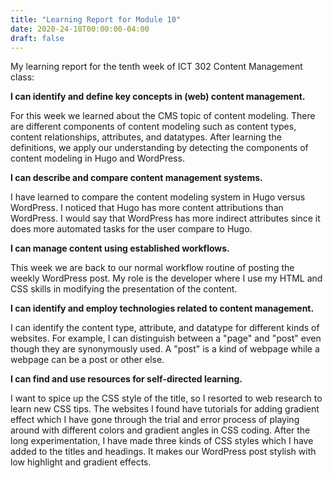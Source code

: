 ```yaml
---
title: "Learning Report for Module 10"
date: 2020-24-10T00:00:00-04:00
draft: false
---
```

My learning report for the tenth week of ICT 302 Content Management class:

**I can identify and define key concepts in (web) content management.**

For this week we learned about the CMS topic of content modeling. There are different components of content modeling such as content types, content relationships, attributes, and datatypes. After learning the definitions, we apply our understanding by detecting the components of content modeling in Hugo and WordPress. 


**I can describe and compare content management systems.**

I have learned to compare the content modeling system in Hugo versus WordPress. I noticed that Hugo has more content attributions than WordPress. I would say that WordPress has more indirect attributes since it does more automated tasks for the user compare to Hugo. 


**I can manage content using established workflows.**

This week we are back to our normal workflow routine of posting the weekly WordPress post. My role is the developer where I use my HTML and CSS skills in modifying the presentation of the content. 


**I can identify and employ technologies related to content management.**

I can identify the content type, attribute, and datatype for different kinds of websites. For example, I can distinguish between a "page" and "post" even though they are synonymously used. A "post" is a kind of webpage while a webpage can be a post or other else. 


**I can find and use resources for self-directed learning.**

I want to spice up the CSS style of the title, so I resorted to web research to learn new CSS tips. The websites I found have tutorials for adding gradient effect which I have gone through the trial and error process of playing around with different colors and gradient angles in CSS coding. After the long experimentation, I have made three kinds of CSS styles which I have added to the titles and headings. It makes our WordPress post stylish with low highlight and gradient effects. 
